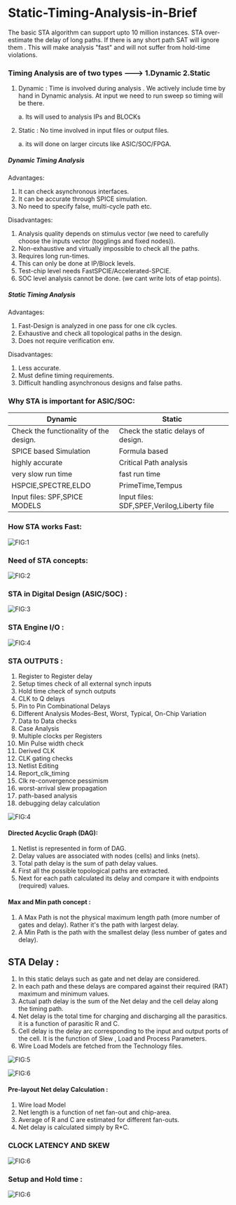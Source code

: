 # Static-Timing-Analysis-in-Brief

The basic STA algorithm can support upto 10 million instances. STA over-estimate the delay of long paths. If there is any short path SAT will ignore them . This will make analysis "fast" and will not suffer from hold-time violations. 



### Timing Analysis are of two types --->  1.Dynamic 2.Static

1. Dynamic : Time is involved during analysis . We actively include time by hand in Dynamic analysis. At input we need to run sweep so timing will be there. 
 
     a. Its will used to analysis IPs and BLOCKs    

2. Static : No time involved in input files or output files.
 
    a. its will done on larger circuts like ASIC/SOC/FPGA.
    
    
##### Dynamic Timing Analysis

Advantages:
 
 1. It can check asynchronous interfaces. 
 2. It can be accurate through SPICE simulation.
 3. No need to specify false, multi-cycle path etc. 

Disadvantages:

 1. Analysis quality depends on stimulus vector (we need to carefully choose the inputs vector (togglings and fixed nodes)).
 2. Non-exhaustive and virtually impossible to check all the paths.
 3. Requires long run-times. 
 4. This can only be done at IP/Block levels.
 5. Test-chip level needs FastSPCIE/Accelerated-SPCIE.
 6. SOC level analysis cannot be done. (we cant write lots of etap points).


##### Static Timing Analysis

Advantages:

 1. Fast-Design is analyzed in one pass for one clk cycles.
 2. Exhaustive and check all topological paths in the design.
 3. Does not require verification env.
 
Disadvantages:

 1. Less accurate.
 2. Must define timing requirements.
 3. Difficult handling asynchronous designs and false paths.


### Why STA is important for ASIC/SOC:

   | Dynamic       | Static        |
   | ------------- | ------------- |
   | Check the functionality of the design.  | Check the static delays of design.  |
   | SPICE based Simulation  | Formula based  |
   | highly accurate  | Critical Path analysis  |
   | very slow run time  | fast run time  |
   | HSPCIE,SPECTRE,ELDO  | PrimeTime,Tempus  |
   | Input files: SPF,SPICE MODELS  | Input files: SDF,SPEF,Verilog,Liberty file |
   
 
 
 
### How STA works Fast: 
 
   
 
![FIG:1](https://github.com/ripudamank2/Static-Timing-Analysis-in-Brief/blob/main/images/sta_work.jpg)



### Need of STA concepts:
   
![FIG:2](https://github.com/ripudamank2/Static-Timing-Analysis-in-Brief/blob/main/images/sta_con.jpg)   


### STA in Digital Design (ASIC/SOC) :

![FIG:3](https://github.com/ripudamank2/Static-Timing-Analysis-in-Brief/blob/main/images/Digital.jpg)


### STA Engine I/O :

![FIG:4](https://github.com/ripudamank2/Static-Timing-Analysis-in-Brief/blob/main/images/sta_engine.jpg)


### STA OUTPUTS :

  1. Register to Register delay
  2. Setup times check of all external synch inputs
  3. Hold time check of synch outputs
  4. CLK to Q delays
  5. Pin to Pin Combinational Delays
  6. Different Analysis Modes-Best, Worst, Typical, On-Chip Variation
  7. Data to Data  checks
  8. Case Analysis
  9. Multiple clocks per Registers
  10. Min Pulse width check
  11. Derived CLK
  12. CLK gating checks
  13. Netlist Editing
  14. Report_clk_timing
  15. Clk re-convergence pessimism
  16. worst-arrival slew propagation
  17. path-based analysis
  18. debugging delay calculation




![FIG:4](https://github.com/ripudamank2/Static-Timing-Analysis-in-Brief/blob/main/images/path_types.jpg)




#### Directed Acyclic Graph (DAG):

   1. Netlist is represented in form of DAG.
   2. Delay values are associated with nodes (cells) and links (nets).
   3. Total path delay is the sum of path delay values.
   4. First all the possible topological paths are extracted.
   5. Next for each path calculated its delay and compare it with endpoints (required) values.
 
 
 #### Max and Min path concept :
 
   1. A Max Path is not the physical maximum length path (more number of gates and delay). Rather it's the path with largest delay.
   2. A Min Path is the path with the smallest delay (less number of gates and delay).
 
 
## STA Delay :

   1. In this static delays such as gate and net delay are considered.
   2. In each path and these delays are compared against their required (RAT) maximum and minimum values.
   3. Actual path delay is the sum of the Net delay and the cell delay along the timing path.
   4. Net delay is the total time for charging and discharging all the parasitics. it is a function of parasitic R and C.
   5. Cell delay is the delay arc corresponding to the input and output ports of the cell. It is the function of Slew , Load and Process Parameters.
   6. Wire Load Models are fetched from the Technology files.


![FIG:5](https://github.com/ripudamank2/Static-Timing-Analysis-in-Brief/blob/main/images/delay.jpg)


![FIG:6](https://github.com/ripudamank2/Static-Timing-Analysis-in-Brief/blob/main/images/delay_cal.jpg)





#### Pre-layout Net delay Calculation :

  1. Wire load Model
  2. Net length is a function of net fan-out and chip-area.
  3. Average of R and C are estimated for different fan-outs.
  4. Net delay is calculated simply by R*C.





 
### CLOCK LATENCY AND SKEW


![FIG:6](https://github.com/ripudamank2/Static-Timing-Analysis-in-Brief/blob/main/images/clock.jpg)



### Setup and Hold time :


![FIG:6](https://github.com/ripudamank2/Static-Timing-Analysis-in-Brief/blob/main/images/setup_hold.jpg)





  








